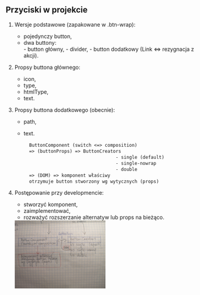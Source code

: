 ## Przyciski w projekcie

1. Wersje podstawowe (zapakowane w .btn-wrap):
	- pojedynczy button,
	- dwa buttony:	
			- button główny,
			- divider,
			- button dodatkowy (Link <=> rezygnacja z akcji).
2. Propsy buttona głównego:
	- icon,
	- type,
	- htmlType,
	- text.
3. Propsy buttona dodatkowego (obecnie):
	- path,
	- text.

			ButtonComponent (switch <=> composition) 
			=> (buttonProps) => ButtonCreators 
											- single (default)
											- single-nowrap
											- double
			=> (DOM) => komponent właściwy 
			otrzymuje button stworzony wg wytycznych (props)
			
	
4. Postępowanie przy developmencie:
	- stworzyć komponent,
	- zaimplementować,
	- rozważyć rozszerzanie alternatyw lub props na bieżąco.

	<img src="./drafts/button-schema.jpg" width="50%" title="Schemat komponentu button" />
